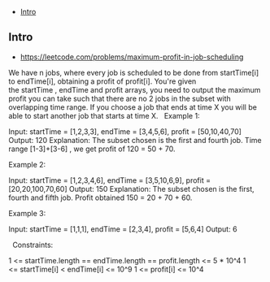 - [Intro](#intro)

## Intro

- https://leetcode.com/problems/maximum-profit-in-job-scheduling

We have n jobs, where every job is scheduled to be done from startTime[i] to endTime[i], obtaining a profit of profit[i].
You're given the startTime , endTime and profit arrays, you need to output the maximum profit you can take such that there are no 2 jobs in the subset with overlapping time range.
If you choose a job that ends at time X you will be able to start another job that starts at time X.
 
Example 1:


Input: startTime = [1,2,3,3], endTime = [3,4,5,6], profit = [50,10,40,70]
Output: 120
Explanation: The subset chosen is the first and fourth job. 
Time range [1-3]+[3-6] , we get profit of 120 = 50 + 70.

Example 2:
 


Input: startTime = [1,2,3,4,6], endTime = [3,5,10,6,9], profit = [20,20,100,70,60]
Output: 150
Explanation: The subset chosen is the first, fourth and fifth job. 
Profit obtained 150 = 20 + 70 + 60.

Example 3:


Input: startTime = [1,1,1], endTime = [2,3,4], profit = [5,6,4]
Output: 6

 
Constraints:

1 <= startTime.length == endTime.length == profit.length <= 5 * 10^4
1 <= startTime[i] < endTime[i] <= 10^9
1 <= profit[i] <= 10^4

